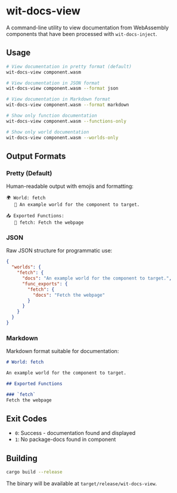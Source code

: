 # wit-docs-view

A command-line utility to view documentation from WebAssembly components that have been processed with `wit-docs-inject`.

## Usage

```bash
# View documentation in pretty format (default)
wit-docs-view component.wasm

# View documentation in JSON format
wit-docs-view component.wasm --format json

# View documentation in Markdown format
wit-docs-view component.wasm --format markdown

# Show only function documentation
wit-docs-view component.wasm --functions-only

# Show only world documentation
wit-docs-view component.wasm --worlds-only
```

## Output Formats

### Pretty (Default)
Human-readable output with emojis and formatting:
```
🌍 World: fetch
   📝 An example world for the component to target.

📤 Exported Functions:
   🔧 fetch: Fetch the webpage
```

### JSON
Raw JSON structure for programmatic use:
```json
{
  "worlds": {
    "fetch": {
      "docs": "An example world for the component to target.",
      "func_exports": {
        "fetch": {
          "docs": "Fetch the webpage"
        }
      }
    }
  }
}
```

### Markdown
Markdown format suitable for documentation:
```markdown
# World: fetch

An example world for the component to target.

## Exported Functions

### `fetch`
Fetch the webpage
```

## Exit Codes

- `0`: Success - documentation found and displayed
- `1`: No package-docs found in component

## Building

```bash
cargo build --release
```

The binary will be available at `target/release/wit-docs-view`.
